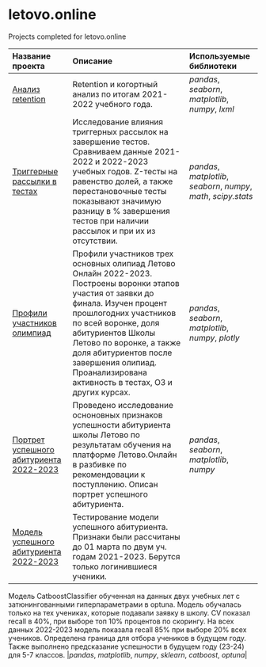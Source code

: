 # letovo.online
Projects completed for letovo.online 

| Название проекта | Описание | Используемые библиотеки | 
| :---------------------- | :---------------------- | :---------------------- |
|[Анализ retention](2021_2022_retention_cohort)|Retention и когортный анализ по итогам 2021-2022 учебного года.|*pandas*, *seaborn*, *matplotlib*, *numpy*, *lxml*|
|[Триггерные рассылки в тестах](2022_2023_test_triggers_effect)|Исследование влияния триггерных рассылок на завершение тестов. Сравниваем данные 2021-2022 и 2022-2023 учебных годов. Z-тесты на равенство долей, а также перестановочные тесты показывают значимую разницу в % завершения тестов при наличии рассылок и при их из отсутствии.|*pandas*, *matplotlib*, *seaborn*, *numpy*, *math*, *scipy.stats*|
|[Профили участников олимпиад](2022_2023_Olympiad_profiles)|Профили участников трех основных олипиад Летово Онлайн 2022-2023. Построены воронки этапов участия от заявки до финала. Изучен процент прошлогодних участников по всей воронке, доля абитуриентов Школы Летово по воронке, а также доля абитуриентов после завершения олипиад. Проанализирована активность в тестах, ОЗ и других курсах.|*pandas*, *seaborn*, *matplotlib*, *numpy*, *plotly*|
|[Портрет успешного абитуриента 2022-2023](2022_2023_Success_portrait)|Проведено исследование осноновных признаков успешности абитуриента школы Летово по результатам обучения на платформе Летово.Онлайн в разбивке по рекомендовации к поступлению. Описан портрет успешного абитуриента. |*pandas*, *seaborn*, *matplotlib*, *numpy*|
|[Модель успешного абитуриента 2022-2023](2022_2023_Success_portrait)|Тестирование модели успешного абитуриента. Признаки были рассчитаны до 01 марта по двум уч. годам 2021-2023. Берутся только логинившиеся ученики.

Модель CatboostClassifier обученная на данных двух учебных лет с затюнингованными гиперпараметрами в optuna. Модель обучалась только на тех учениках, которые подавали заявку в школу. CV показал recall в 40%, при выборе топ 10% процентов по скорингу. На всех данных 2022-2023 модель показала recall 85% при выборе 20% всех учеников. Определена граница для отбора учеников в будущем году. Также выполнено предсказание успешности в будущем году (23-24) для 5-7 классов.
 |*pandas*, *matplotlib*, *numpy*, *sklearn*, *catboost*, *optuna*|

